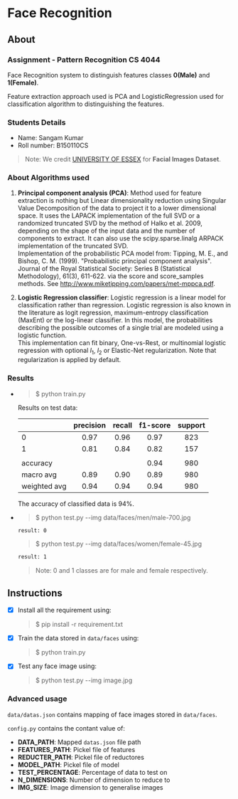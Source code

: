 # Face Recognition

## About

### Assignment - Pattern Recognition CS 4044

Face Recognition system to distinguish features classes **0(Male)** 
and **1(Female)**.

Feature extraction approach used is PCA and LogisticRegression used for
classification algorithm to distinguishing the features.

### Students Details

- Name: Sangam Kumar
- Roll number: B150110CS

> Note: We credit [UNIVERSITY OF ESSEX](https://cswww.essex.ac.uk/mv/allfaces)
> for **Facial Images Dataset**.

### About Algorithms used

1. **Principal component analysis (PCA)**: Method used for feature extraction
is nothing but Linear dimensionality reduction using Singular Value
Decomposition of the data to project it to a lower dimensional space. It uses
the LAPACK implementation of the full SVD or a randomized truncated SVD by the
method of Halko et al. 2009, depending on the shape of the input data and the
number of components to extract. It can also use the scipy.sparse.linalg ARPACK
implementation of the truncated SVD. \
Implementation of the probabilistic PCA model from:
Tipping, M. E., and Bishop, C. M. (1999). "Probabilistic principal component
analysis". Journal of the Royal Statistical Society: Series B (Statistical
Methodology), 61(3), 611-622. via the score and score_samples methods. See
<http://www.miketipping.com/papers/met-mppca.pdf>.

2. **Logistic Regression classifier**: Logistic regression is a linear model
for classification rather than regression. Logistic regression is also known
in the literature as logit regression, maximum-entropy classification (MaxEnt)
or the log-linear classifier. In this model, the probabilities describing the
possible outcomes of a single trial are modeled using a logistic function. \
This implementation can fit binary, One-vs-Rest, or multinomial logistic
regression with optional *l*<sub>1</sub>, *l*<sub>2</sub> or Elastic-Net
regularization. Note that regularization is applied by default.

### Results

- > $ python train.py

  Results on test data:

  |               | precision     | recall        | f1-score      | support       |
  | :------------ | :-----------: | :-----------: | :-----------: | :-----------: |
  | 0             | 0.97          | 0.96          | 0.97          | 823           |
  | 1             | 0.81          | 0.84          | 0.82          | 157           |
  |               |               |               |               |               |
  | accuracy      |               |               | 0.94          | 980           |
  | macro avg     | 0.89          | 0.90          | 0.89          | 980           |
  | weighted avg  | 0.94          | 0.94          | 0.94          | 980           |

  The accuracy of classified data is 94%.

- > $ python test.py --img data/faces/men/male-700.jpg

  ```bash
  result: 0
  ```
  > $ python test.py --img data/faces/women/female-45.jpg

  ```bash
  result: 1
  ```
  > Note: 0 and 1 classes are for male and female respectively.

## Instructions

- [x] Install all the requirement using:
  > $ pip install -r requirement.txt
- [x] Train the data stored in `data/faces` using:
  > $ python train.py
- [x] Test any face image using:
  > $ python test.py --img image.jpg

### Advanced usage

`data/datas.json` contains mapping of face images stored in `data/faces`.

`config.py` contains the contant value of:
- **DATA_PATH**: Mapped `datas.json` file path
- **FEATURES_PATH**: Pickel file of features
- **REDUCTER_PATH**: Pickel file of reductores
- **MODEL_PATH**: Pickel file of model
- **TEST_PERCENTAGE**: Percentage of data to test on
- **N_DIMENSIONS**: Number of dimension to reduce to
- **IMG_SIZE**: Image dimension to generalise images
